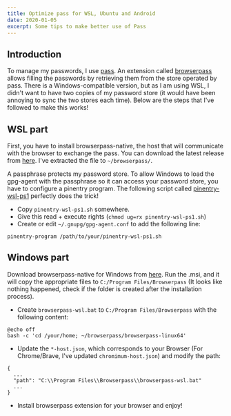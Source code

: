 ```yaml
---
title: Optimize pass for WSL, Ubuntu and Android
date: 2020-01-05
excerpt: Some tips to make better use of Pass
---
```


## Introduction

To manage my passwords, I use [pass](https://www.passwordstore.org/). An extension called [browserpass](https://github.com/browserpass/browserpass-native) allows filling the passwords by retrieving them from the store operated by pass. There is a Windows-compatible version, but as I am using WSL, I didn't want to have two copies of my password store (it would have been annoying to sync the two stores each time). Below are the steps that I've followed to make this works!

## WSL part

First, you have to install browserpass-native, the host that will communicate with the browser to exchange the pass. You can download the latest release from [here](https://github.com/browserpass/browserpass-native). I've extracted the file to `~/browserpass/`.

A passphrase protects my password store. To allow Windows to load the gpg-agent with the passphrase so it can access your password store, you have to configure a pinentry program. The following script called [pinentry-wsl-ps1](https://github.com/diablodale/pinentry-wsl-ps1) perfectly does the trick!

- Copy `pinentry-wsl-ps1.sh` somewhere.
- Give this read + execute rights (`chmod ug=rx pinentry-wsl-ps1.sh`)
- Create or edit `~/.gnupg/gpg-agent.conf` to add the following line:

```
pinentry-program /path/to/your/pinentry-wsl-ps1.sh

```

## Windows part

Download browserpass-native for Windows from [here](https://github.com/browserpass/browserpass-native). Run the .msi, and it will copy the appropriate files to `C:/Program Files/Browserpass` (It looks like nothing happened, check if the folder is created after the installation process).

- Create `browserpass-wsl.bat` to `C:/Program Files/Browserpass` with the following content:

```
@echo off
bash -c 'cd /your/home; ~/browserpass/browserpass-linux64'

```

- Update the `*-host.json`, which corresponds to your Browser (For Chrome/Brave, I've updated `chromimum-host.json`) and modify the path:

```
{
  ...
  "path": "C:\\Program Files\\Browserpass\\browserpass-wsl.bat"
  ...
}

```

- Install browserpass extension for your browser and enjoy!
